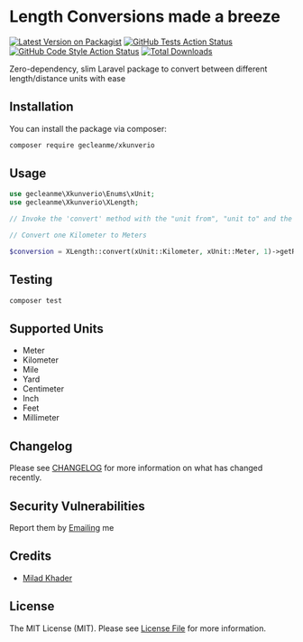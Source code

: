 # Length Conversions made a breeze

[![Latest Version on Packagist](https://img.shields.io/packagist/v/gecleanme/xkunverio.svg?style=flat-square)](https://packagist.org/packages/gecleanme/xkunverio)
[![GitHub Tests Action Status](https://img.shields.io/github/actions/workflow/status/gecleanme/xkunverio/run-tests.yml?branch=main&label=tests&style=flat-square)](https://github.com/gecleanme/xkunverio/actions?query=workflow%3Arun-tests+branch%3Amain)
[![GitHub Code Style Action Status](https://img.shields.io/github/actions/workflow/status/gecleanme/xkunverio/fix-php-code-style-issues.yml?branch=main&label=code%20style&style=flat-square)](https://github.com/gecleanme/xkunverio/actions?query=workflow%3A"Fix+PHP+code+style+issues"+branch%3Amain)
[![Total Downloads](https://img.shields.io/packagist/dt/gecleanme/xkunverio.svg?style=flat-square)](https://packagist.org/packages/gecleanme/xkunverio)

Zero-dependency, slim Laravel package to convert between different length/distance units with ease

## Installation

You can install the package via composer:

```bash
composer require gecleanme/xkunverio
```

## Usage
 
```php
use gecleanme\Xkunverio\Enums\xUnit;
use gecleanme\Xkunverio\XLength;

// Invoke the 'convert' method with the "unit from", "unit to" and the "length/distance"

// Convert one Kilometer to Meters

$conversion = XLength::convert(xUnit::Kilometer, xUnit::Meter, 1)->getResult(); //1000.0
```

## Testing

```bash
composer test
```

## Supported Units

- Meter
- Kilometer
- Mile
- Yard
- Centimeter
- Inch
- Feet
- Millimeter

## Changelog

Please see [CHANGELOG](CHANGELOG.md) for more information on what has changed recently.

## Security Vulnerabilities

Report them by [Emailing](mailto:promomegm@gmail.com) me

## Credits

- [Milad Khader](https://github.com/gecleanme)

## License

The MIT License (MIT). Please see [License File](LICENSE.md) for more information.

